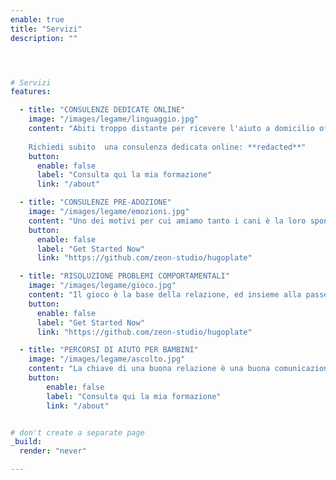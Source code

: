 ```yaml
---
enable: true
title: "Servizi"
description: ""




# Servizi
features:

  - title: "CONSULENZE DEDICATE ONLINE"
    image: "/images/legame/linguaggio.jpg"
    content: "Abiti troppo distante per ricevere l'aiuto a domicilio offerto da **redacted**?
    
    Richiedi subito  una consulenza dedicata online: **redacted**"
    button:
      enable: false
      label: "Consulta qui la mia formazione"
      link: "/about"

  - title: "CONSULENZE PRE-ADOZIONE"
    image: "/images/legame/emozioni.jpg"
    content: "Uno dei motivi per cui amiamo tanto i cani è la loro spontaneità nel vivere ed esprimere le loro emozioni. Una spontaneità che apparteneva anche a noi quando eravamo bambini, ma che abbiamo smorzato con la logica e dalla razionalità che sono subentrate con l’età adulta. Per poter comprendere a fondo il tuo cane avrai bisogno di conoscere molto bene il modo in cui vive le sue emozioni ed il modo in cui risponde alle tue: i cani sono spugne emotive, assorbono le nostre emozioni, se ne fanno carico e ce le restituiscono amplificate. Il comportamento che il cane mette in atto quasi sempre ha origine da un’emozione, ed è per questo che non è sufficiente limitarsi a premiare o punire un dato comportamento. Quando riuscirai ad identificare le emozioni del suo cane dal modo in cui tiene la coda o le orecchie, quando sarai consapevole di come puoi utilizzare le tue stesse emozioni per contagiare e modificare le sue, allora ti renderai conto che basta modificare leggermente la tua postura o il tuo respiro per cambiare far calmare il tuo cane o farlo sentire più sereno."
    button:
      enable: false
      label: "Get Started Now"
      link: "https://github.com/zeon-studio/hugoplate"

  - title: "RISOLUZIONE PROBLEMI COMPORTAMENTALI"
    image: "/images/legame/gioco.jpg"
    content: "Il gioco è la base della relazione, ed insieme alla passeggiata rappresenta il momento di maggior qualità che trascorri insieme al tuo cane. Questo è valido per i cani adulti ed a maggior ragione per i cuccioli, che nel gioco esprimono tutto ciò che conoscono. Il gioco è una palestra di vita, insegna ai cuccioli le regole sociali, li aiuta a capire dove inizia e dove finisce il proprio corpo, li aiuta a dosarsi per non sfociare in lotta. Un gioco sfrenato e “istintivo” come quelli che molti proprietari inconsapevolmente mettono in atto con i loro cuccioli può essere fortemente diseducativo. Il mio protocollo prevede studiare insieme a te dei giochi che permettano al tuo cane di sviluppare le sue inclinazioni di razza, lo divertano, lo stanchino e soprattutto siano educativi, lo aiutino a sviluppare concentrazione, autocontrollo e capacità di ascolto. Tu, che gli proporrai questi giochi fighissimi, diventerai ai suoi occhi la persona più interessante del mondo. Immagina quando il cane penderà dalle tue labbra aspettando di sapere quale gioco fighissimo gli proporrai oggi e sarà più interessato a te che a qualsiasi altra cosa abbia intorno!"
    button:
      enable: false
      label: "Get Started Now"
      link: "https://github.com/zeon-studio/hugoplate"

  - title: "PERCORSI DI AIUTO PER BAMBINI"
    image: "/images/legame/ascolto.jpg"
    content: "La chiave di una buona relazione è una buona comunicazione, e quest’ultima inizia proprio con l’ascolto. Allo stesso modo il mio lavoro inizia con una Consulenza in cui mi pongo in ascolto di tutti i tuoi dubbi, preoccupazioni e necessità. Ascolto ciò che mi racconti e ciò che è importante per te. E ascolto ciò che il tuo cane comunica. Ci ragioniamo insieme e diamo forma ad un progetto che coniughi i tuoi obiettivi con i bisogni e le necessità del tuo cane, un percorso condiviso che vi condurrà verso una quotidianità insieme più serena, appagante e piacevole in modo che tu possa goderti appieno la complessa ma fantastica esperienza che è vivere con il tuo cane."
    button:
        enable: false
        label: "Consulta qui la mia formazione"
        link: "/about"


# don't create a separate page
_build:
  render: "never"

---
```

